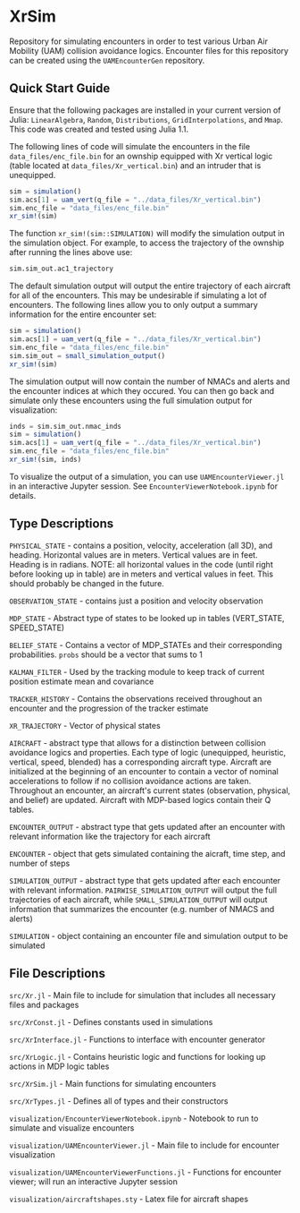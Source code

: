 # XrSim

Repository for simulating encounters in order to test various Urban Air Mobility (UAM) collision avoidance logics. Encounter files for this repository can be created using the `UAMEncounterGen` repository. 

## Quick Start Guide

Ensure that the following packages are installed in your current version of Julia: `LinearAlgebra`, `Random`, `Distributions`, `GridInterpolations`, and `Mmap`. This code was created and tested using Julia 1.1.

The following lines of code will simulate the encounters in the file `data_files/enc_file.bin` for an ownship equipped with Xr vertical logic (table located at `data_files/Xr_vertical.bin`) and an intruder that is unequipped.

```julia
sim = simulation()
sim.acs[1] = uam_vert(q_file = "../data_files/Xr_vertical.bin")
sim.enc_file = "data_files/enc_file.bin"
xr_sim!(sim)
```

The function `xr_sim!(sim::SIMULATION)` will modify the simulation output in the simulation object. For example, to access the trajectory of the ownship after running the lines above use:

```julia
sim.sim_out.ac1_trajectory
```

The default simulation output will output the entire trajectory of each aircraft for all of the encounters. This may be undesirable if simulating a lot of encounters. The following lines allow you to only output a summary information for the entire encounter set:

```julia
sim = simulation()
sim.acs[1] = uam_vert(q_file = "../data_files/Xr_vertical.bin")
sim.enc_file = "data_files/enc_file.bin"
sim.sim_out = small_simulation_output()
xr_sim!(sim)
```

The simulation output will now contain the number of NMACs and alerts and the encounter indices at which they occured. You can then go back and simulate only these encounters using the full simulation output for visualization:

```julia
inds = sim.sim_out.nmac_inds
sim = simulation()
sim.acs[1] = uam_vert(q_file = "../data_files/Xr_vertical.bin")
sim.enc_file = "data_files/enc_file.bin"
xr_sim!(sim, inds)
```

To visualize the output of a simulation, you can use `UAMEncounterViewer.jl` in an interactive Jupyter session. See `EncounterViewerNotebook.ipynb` for details. 

## Type Descriptions
`PHYSICAL_STATE` - contains a position, velocity, acceleration (all 3D), and heading. Horizontal values are in meters. Vertical values are in feet. Heading is in radians. NOTE: all horizontal values in the code (until right before looking up in table) are in meters and vertical values in feet. This should probably be changed in the future.

`OBSERVATION_STATE` - contains just a position and velocity observation

`MDP_STATE` - Abstract type of states to be looked up in tables (VERT_STATE, SPEED_STATE)

`BELIEF_STATE` - Contains a vector of MDP_STATEs and their corresponding probabilities. `probs` should be a vector that sums to 1

`KALMAN_FILTER` - Used by the tracking module to keep track of current position estimate mean and covariance

`TRACKER_HISTORY` - Contains the observations received throughout an encounter and the progression of the tracker estimate

`XR_TRAJECTORY` - Vector of physical states

`AIRCRAFT` - abstract type that allows for a distinction between collision avoidance logics and properties. Each type of logic (unequipped, heuristic, vertical, speed, blended) has a corresponding aircraft type. Aircraft are initialized at the beginning of an encounter to contain a vector of nominal accelerations to follow if no collision avoidance actions are taken. Throughout an encounter, an aircraft's current states (observation, physical, and belief) are updated. Aircraft with MDP-based logics contain their Q tables.

`ENCOUNTER_OUTPUT` - abstract type that gets updated after an encounter with relevant information like the trajectory for each aircraft

`ENCOUNTER` - object that gets simulated containing the aicraft, time step, and number of steps

`SIMULATION_OUTPUT` - abstract type that gets updated after each encounter with relevant information. `PAIRWISE_SIMULATION_OUTPUT` will output the full trajectories of each aircraft, while `SMALL_SIMULATION_OUTPUT` will output information that summarizes the encounter (e.g. number of NMACS and alerts)

`SIMULATION` - object containing an encounter file and simulation output to be simulated

## File Descriptions
`src/Xr.jl` - Main file to include for simulation that includes all necessary files and packages

`src/XrConst.jl` - Defines constants used in simulations

`src/XrInterface.jl` - Functions to interface with encounter generator

`src/XrLogic.jl` - Contains heuristic logic and functions for looking up actions in MDP logic tables

`src/XrSim.jl` - Main functions for simulating encounters

`src/XrTypes.jl` - Defines all of types and their constructors

`visualization/EncounterViewerNotebook.ipynb` - Notebook to run to simulate and visualize encounters

`visualization/UAMEncounterViewer.jl` - Main file to include for encounter visualization

`visualization/UAMEncounterViewerFunctions.jl` - Functions for encounter viewer; will run an interactive Jupyter session

`visualization/aircraftshapes.sty` - Latex file for aircraft shapes
